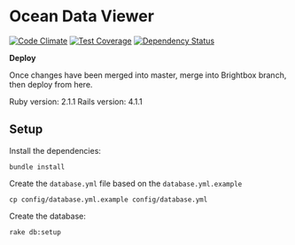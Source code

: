 Ocean Data Viewer
======

[![Code Climate](https://codeclimate.com/github/unepwcmc/marine-portal/badges/gpa.svg)](https://codeclimate.com/github/unepwcmc/marine-portal)
[![Test Coverage](https://codeclimate.com/github/unepwcmc/marine-portal/badges/coverage.svg)](https://codeclimate.com/github/unepwcmc/marine-portal/coverage)
[![Dependency Status](https://gemnasium.com/unepwcmc/marine-portal.svg)](https://gemnasium.com/unepwcmc/marine-portal)

**Deploy**

Once changes have been merged into master, merge into Brightbox branch, then deploy from here.


Ruby version: 2.1.1
Rails version: 4.1.1

Setup
-----

Install the dependencies:

```
bundle install
```

Create the `database.yml` file based on the `database.yml.example`

```
cp config/database.yml.example config/database.yml
```

Create the database:

```
rake db:setup
```
